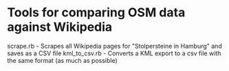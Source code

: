 # Tools for comparing OSM data against Wikipedia

scrape.rb - Scrapes all Wikipedia pages for "Stolpersteine in Hamburg" and saves as a CSV file
kml_to_csv.rb - Converts a KML export to a csv file with the same format (as much as possible)